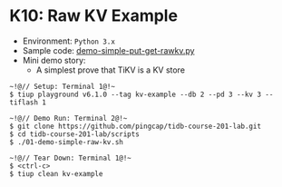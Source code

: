 # K10: Raw KV Example
+ Environment: `Python 3.x`
+ Sample code:
[demo-simple-put-get-rawkv.py](https://github.com/pingcap/tidb-course-201-lab/blob/master/scripts/demo-simple-put-get-rawkv.py)
+ Mini demo story:
  + A simplest prove that TiKV is a KV store
```
~!@// Setup: Terminal 1@!~
$ tiup playground v6.1.0 --tag kv-example --db 2 --pd 3 --kv 3 --tiflash 1

~!@// Demo Run: Terminal 2@!~
$ git clone https://github.com/pingcap/tidb-course-201-lab.git
$ cd tidb-course-201-lab/scripts
$ ./01-demo-simple-raw-kv.sh

~!@// Tear Down: Terminal 1@!~
$ <ctrl-c>
$ tiup clean kv-example
```